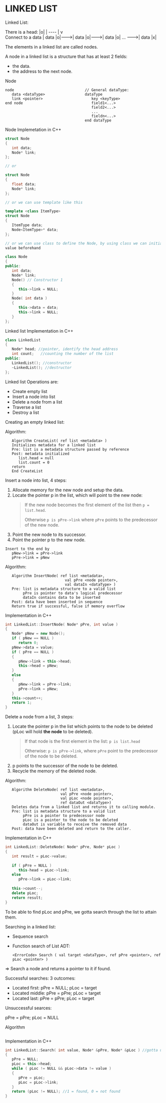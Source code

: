 LINKED LIST
===

Linked List:

There is a head: |o|
                  |
                   ----
                      |
                      v                     
Connect to a data   | data |o|--->| data |o|--->| data |o| ... --->| data |x|

The elements in a linked list are called nodes.

A node in a linked list is a structure that has at least 2 fields:
   - the data.
   - the address to the next node.

Node
```
node                                // General dataType:
   data <dataType>                  dataType
   link <pointer>                      key <keyType>
end node                               field1<...>
                                       field2<...>
                                       ...
                                       fieldn<...>
                                    end dataType
```

Node Implemetation in C++ 
```C++
struct Node
{
   int data;
   Node* link;
};

// or

struct Node
{
   float data;
   Node* link;
};

// or we can use template like this

template <class ItemType>
struct Node
{
   ItemType data;
   Node<ItemType>* data;
};

// or we can use class to define the Node, by using class we can initiate the
value beforehand

class Node
{
public:
   int data;
   Node* link;
   Node() // Constructor 1
   {
      this->link = NULL;
   }
   Node( int data )
   {
      this->data = data;
      this->link = NULL;
   }
};
```

Linked list Implementation in C++
```C++
class LinkedList
{
   Node* head; //pointer, identify the head address
   int count;   //counting the number of the list
public:
   LinkedList(); //constructor
   ~LinkedList(); //destructor
};
```

Linked list Operations are:
   - Create empty list
   - Insert a node into list
   - Delete a node from a list
   - Traverse a list
   - Destroy a list

Creating an empty linked list:

Algorithm:
```
   Algorithm CreateList( ref list <metadata> )
   Initializes metadata for a linked list
   Pre: list is a metadata structure passed by reference
   Post: metadata initialized
      list.head = null
      list.count = 0
   return
   End CreateList
```

Insert a node into list, 4 steps:
1. Allocate memory for the new node and setup the data.
2. Locate the pointer p in the list, which will point to the new node:
   > If the new node becomes the first element of the list then `p = list.head`.
   >
   > Otherwise `p is pPre->link` where `pPre` points to the predecessor of the new
   > node.
   >
3. Point the new node to its successor.
4. Point the pointer p to the new node.

```
Insert to the end by 
   pNew->link = pPre->link
   pPre->link = pNew
```

Algorithm:
```
   Algorithm InsertNode( ref list <metadata>,
                           val pPre <node pointer>, 
                           val dataIn <dataType> ) 
   Pre: list is metadata structure to a valid list
        pPre is pointer to data's logical predecessor
        dataIn contains data to be inserted
   Post: data have been inserted in sequence
   Return true if successful, false if memory overflow
```

Implementation in C++
```C++
int LinkedList::InsertNode( Node* pPre, int value )
{
   Node* pNew = new Node();
   if ( pNew == NULL )
      return 0;
   pNew->data = value;
   if ( pPre == NULL )
   {
      pNew->link = this->head;
      this->head = pNew;
   }
   else
   {
      pNew->link = pPre->link;
      pPre->link = pNew;
   }
   this->count++;
   return 1;
}
```

Delete a node from a list, 3 steps:
1. Locate the pointer p in the list which points to the node to be deleted (pLoc
   will hold **the node** to be deleted).
   > If that node is the first element in the list: `p is list.head`
   > 
   > Otherwise: `p is pPre->link`, where `pPre` point to the predecessor of the
   > node to be deleted.
2. p points to the successor of the node to be deleted.
3. Recycle the memory of the deleted node.

Algorithm:
```
   Algorithm DeleteNode( ref list <metadata>,
                         val pPre <node pointer>,
                         val pLoc <node pointer>,
                         ref dataOut <dataType>)
   Deletes data from a linked list and returns it to calling module.
   Pre: list is metadata structure to a valid list
        pPre is a pointer to predecessor node
        pLoc is a pointer to the node to be deleted
        dataOut is variable to receive the removed data
   Post: data have been deleted and return to the caller.
```

Implementation in C++
```C++
int LinkedList::DeleteNode( Node* pPre, Node* pLoc )
{
   int result = pLoc->value;
   
   if ( pPre = NULL )
      this-head = pLoc->link;
   else
      pPre->link = pLoc->link;
   
   this->count--;
   delete pLoc;
   return result;
}
```

To be able to find pLoc and pPre, we gotta search through the list to attain
them.

Searching in a linked list:
   - Sequence search
   - Function search of List ADT:

      `<ErrorCode> Search ( val target <dataType>, ref pPre <pointer>, ref pLoc
<pointer> )`

   => Search a node and returns a pointer to it if found.

Successful searches: 3 outcomes:
   - Located first: 
      pPre = NULL; pLoc = target
   - Located middle:
      pPre = pPre; pLoc = target 
   - Located last:
      pPre = pPre; pLoc = target

Unsuccessful searces:

   pPre = pPre; pLoc = NULL

Algorithm
```
```

Implementation in C++
```C++
int LinkedList::Search( int value, Node* &pPre, Node* &pLoc ) //gotta use reference because the pPre and pLoc change throroughly when searching
{
   pPre = NULL;
   pLoc = this->head;
   while ( pLoc != NULL && pLoc->data != value )
   {
      pPre = pLoc;
      pLoc = pLoc->link;   
   } 
   return (pLoc != NULL); //1 = found, 0 = not found
}
```
